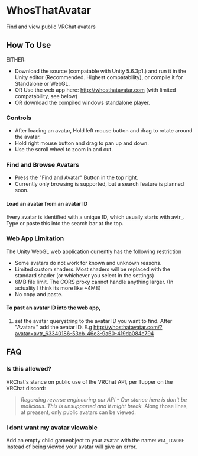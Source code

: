 # WhosThatAvatar
Find and view public VRChat avatars

## How To Use
EITHER: 
* Download the source (compatable with Unity 5.6.3p1.) and run it in the Unity editor (Recommended. Highest compatability), or compile it for Standalone or WebGL.
* OR Use the web app here: http://whosthatavatar.com (with limited compatability, see below)
* OR download the compiled windows standalone player.

### Controls
* After loading an avatar, Hold left mouse button and drag to rotate around the avatar.
* Hold right mouse button and drag to pan up and down.
* Use the scroll wheel to zoom in and out.

### Find and Browse Avatars
* Press the "Find and Avatar" Button in the top right.
* Currently only browsing is supported, but a search feature is planned soon.
#### Load an avatar from an avatar ID
Every avatar is identified with a unique ID, which usually starts with avtr_.
Type or paste this into the search bar at the top.

### Web App Limitation
The Unity WebGL web application currently has the following restriction
* Some avatars do not work for known and unknown reasons.
* Limited custom shaders. Most shaders will be replaced with the standard shader (or whichever you select in the settings)
* 6MB file limit. The CORS proxy cannot handle anything larger. (In actuality I think its more like ~4MB)
* No copy and paste. 
#### To past an avatar ID into the web app, 
  1. set the avatar querystring to the avatar ID you want to find. After "Avatar=" add the avatar ID. 
      E.g http://whosthatavatar.com/?avatar=avtr_63340186-53cb-46e3-9a60-419da084c794




## FAQ
### Is this allowed?
VRChat's stance on public use of the VRChat API, per Tupper on the VRChat discord: 
> *Regarding reverse engineering our API - Our stance here is don't be malicious.  This is unsupported and it might break.*
Along those lines, at preasent, only public avatars can be viewed. 

### I dont want my avatar viewable
Add an empty child gameobject to your avatar with the name: `WTA_IGNORE`
Instead of being viewed your avatar will give an error.
